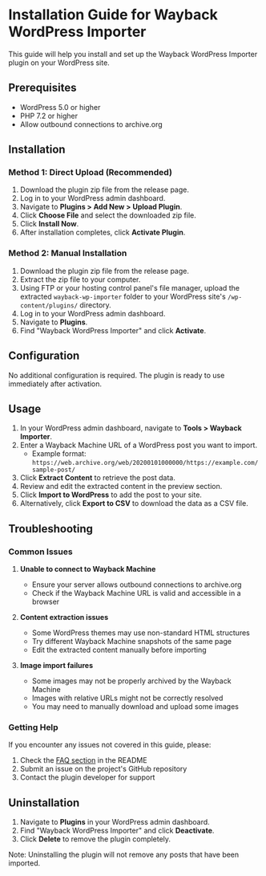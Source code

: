 # Installation Guide for Wayback WordPress Importer

This guide will help you install and set up the Wayback WordPress Importer plugin on your WordPress site.

## Prerequisites

- WordPress 5.0 or higher
- PHP 7.2 or higher
- Allow outbound connections to archive.org

## Installation

### Method 1: Direct Upload (Recommended)

1. Download the plugin zip file from the release page.
2. Log in to your WordPress admin dashboard.
3. Navigate to **Plugins > Add New > Upload Plugin**.
4. Click **Choose File** and select the downloaded zip file.
5. Click **Install Now**.
6. After installation completes, click **Activate Plugin**.

### Method 2: Manual Installation

1. Download the plugin zip file from the release page.
2. Extract the zip file to your computer.
3. Using FTP or your hosting control panel's file manager, upload the extracted `wayback-wp-importer` folder to your WordPress site's `/wp-content/plugins/` directory.
4. Log in to your WordPress admin dashboard.
5. Navigate to **Plugins**.
6. Find "Wayback WordPress Importer" and click **Activate**.

## Configuration

No additional configuration is required. The plugin is ready to use immediately after activation.

## Usage

1. In your WordPress admin dashboard, navigate to **Tools > Wayback Importer**.
2. Enter a Wayback Machine URL of a WordPress post you want to import.
   - Example format: `https://web.archive.org/web/20200101000000/https://example.com/sample-post/`
3. Click **Extract Content** to retrieve the post data.
4. Review and edit the extracted content in the preview section.
5. Click **Import to WordPress** to add the post to your site.
6. Alternatively, click **Export to CSV** to download the data as a CSV file.

## Troubleshooting

### Common Issues

1. **Unable to connect to Wayback Machine**
   - Ensure your server allows outbound connections to archive.org
   - Check if the Wayback Machine URL is valid and accessible in a browser

2. **Content extraction issues**
   - Some WordPress themes may use non-standard HTML structures
   - Try different Wayback Machine snapshots of the same page
   - Edit the extracted content manually before importing

3. **Image import failures**
   - Some images may not be properly archived by the Wayback Machine
   - Images with relative URLs might not be correctly resolved
   - You may need to manually download and upload some images

### Getting Help

If you encounter any issues not covered in this guide, please:

1. Check the [FAQ section](README.md#frequently-asked-questions) in the README
2. Submit an issue on the project's GitHub repository
3. Contact the plugin developer for support

## Uninstallation

1. Navigate to **Plugins** in your WordPress admin dashboard.
2. Find "Wayback WordPress Importer" and click **Deactivate**.
3. Click **Delete** to remove the plugin completely.

Note: Uninstalling the plugin will not remove any posts that have been imported.
